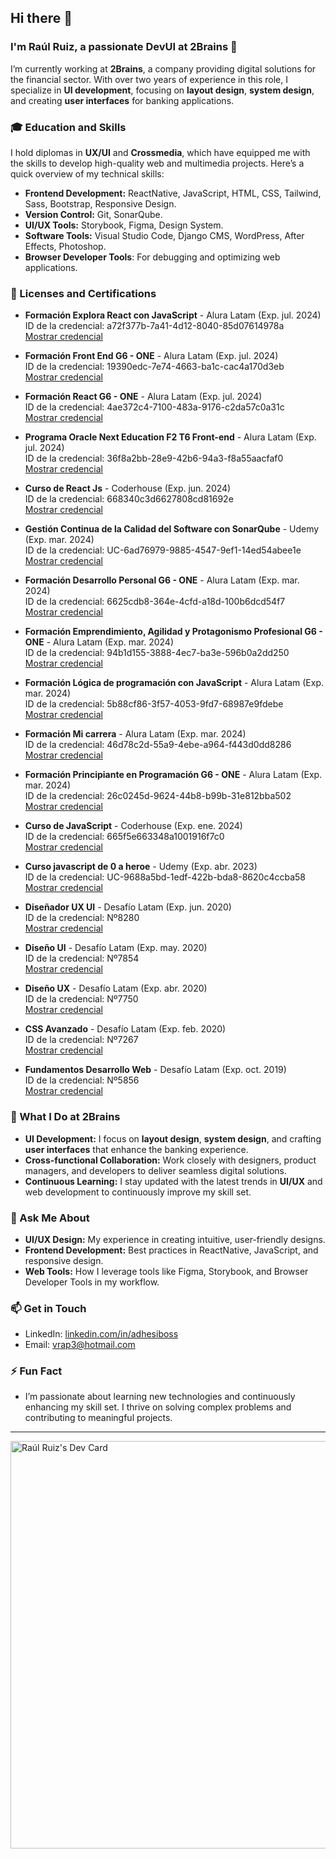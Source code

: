 ## Hi there 👋

### I'm Raúl Ruiz, a passionate DevUI at 2Brains 🚀

I’m currently working at **2Brains**, a company providing digital solutions for the financial sector. With over two years of experience in this role, I specialize in **UI development**, focusing on **layout design**, **system design**, and creating **user interfaces** for banking applications.

### 🎓 Education and Skills

I hold diplomas in **UX/UI** and **Crossmedia**, which have equipped me with the skills to develop high-quality web and multimedia projects. Here’s a quick overview of my technical skills:

- **Frontend Development:** ReactNative, JavaScript, HTML, CSS, Tailwind, Sass, Bootstrap, Responsive Design.
- **Version Control:** Git, SonarQube.
- **UI/UX Tools:** Storybook, Figma, Design System.
- **Software Tools:** Visual Studio Code, Django CMS, WordPress, After Effects, Photoshop.
- **Browser Developer Tools**: For debugging and optimizing web applications.

### 📜 Licenses and Certifications

- **Formación Explora React con JavaScript** - Alura Latam (Exp. jul. 2024)  
  ID de la credencial: a72f377b-7a41-4d12-8040-85d07614978a  
  [Mostrar credencial](#)
  
- **Formación Front End G6 - ONE** - Alura Latam (Exp. jul. 2024)  
  ID de la credencial: 19390edc-7e74-4663-ba1c-cac4a170d3eb  
  [Mostrar credencial](#)
  
- **Formación React G6 - ONE** - Alura Latam (Exp. jul. 2024)  
  ID de la credencial: 4ae372c4-7100-483a-9176-c2da57c0a31c  
  [Mostrar credencial](#)
  
- **Programa Oracle Next Education F2 T6 Front-end** - Alura Latam (Exp. jul. 2024)  
  ID de la credencial: 36f8a2bb-28e9-42b6-94a3-f8a55aacfaf0  
  [Mostrar credencial](#)
  
- **Curso de React Js** - Coderhouse (Exp. jun. 2024)  
  ID de la credencial: 668340c3d6627808cd81692e  
  [Mostrar credencial](#)
  
- **Gestión Continua de la Calidad del Software con SonarQube** - Udemy (Exp. mar. 2024)  
  ID de la credencial: UC-6ad76979-9885-4547-9ef1-14ed54abee1e  
  [Mostrar credencial](#)
  
- **Formación Desarrollo Personal G6 - ONE** - Alura Latam (Exp. mar. 2024)  
  ID de la credencial: 6625cdb8-364e-4cfd-a18d-100b6dcd54f7  
  [Mostrar credencial](#)
  
- **Formación Emprendimiento, Agilidad y Protagonismo Profesional G6 - ONE** - Alura Latam (Exp. mar. 2024)  
  ID de la credencial: 94b1d155-3888-4ec7-ba3e-596b0a2dd250  
  [Mostrar credencial](#)
  
- **Formación Lógica de programación con JavaScript** - Alura Latam (Exp. mar. 2024)  
  ID de la credencial: 5b88cf86-3f57-4053-9fd7-68987e9fdebe  
  [Mostrar credencial](#)
  
- **Formación Mi carrera** - Alura Latam (Exp. mar. 2024)  
  ID de la credencial: 46d78c2d-55a9-4ebe-a964-f443d0dd8286  
  [Mostrar credencial](#)
  
- **Formación Principiante en Programación G6 - ONE** - Alura Latam (Exp. mar. 2024)  
  ID de la credencial: 26c0245d-9624-44b8-b99b-31e812bba502  
  [Mostrar credencial](#)
  
- **Curso de JavaScript** - Coderhouse (Exp. ene. 2024)  
  ID de la credencial: 665f5e663348a1001916f7c0  
  [Mostrar credencial](#)
  
- **Curso javascript de 0 a heroe** - Udemy (Exp. abr. 2023)  
  ID de la credencial: UC-9688a5bd-1edf-422b-bda8-8620c4ccba58  
  [Mostrar credencial](#)
  
- **Diseñador UX UI** - Desafío Latam (Exp. jun. 2020)  
  ID de la credencial: Nº8280  
  [Mostrar credencial](#)
  
- **Diseño UI** - Desafío Latam (Exp. may. 2020)  
  ID de la credencial: Nº7854  
  [Mostrar credencial](#)
  
- **Diseño UX** - Desafío Latam (Exp. abr. 2020)  
  ID de la credencial: Nº7750  
  [Mostrar credencial](#)
  
- **CSS Avanzado** - Desafío Latam (Exp. feb. 2020)  
  ID de la credencial: Nº7267  
  [Mostrar credencial](#)
  
- **Fundamentos Desarrollo Web** - Desafío Latam (Exp. oct. 2019)  
  ID de la credencial: Nº5856  
  [Mostrar credencial](#)

### 💼 What I Do at 2Brains

- **UI Development:** I focus on **layout design**, **system design**, and crafting **user interfaces** that enhance the banking experience.
- **Cross-functional Collaboration:** Work closely with designers, product managers, and developers to deliver seamless digital solutions.
- **Continuous Learning:** I stay updated with the latest trends in **UI/UX** and web development to continuously improve my skill set.

### 💬 Ask Me About

- **UI/UX Design:** My experience in creating intuitive, user-friendly designs.
- **Frontend Development:** Best practices in ReactNative, JavaScript, and responsive design.
- **Web Tools:** How I leverage tools like Figma, Storybook, and Browser Developer Tools in my workflow.

### 📫 Get in Touch

- LinkedIn: [linkedin.com/in/adhesiboss](https://www.linkedin.com/in/adhesiboss/)
- Email: [vrap3@hotmail.com](mailto:vrap3@hotmail.com)

### ⚡ Fun Fact

- I’m passionate about learning new technologies and continuously enhancing my skill set. I thrive on solving complex problems and contributing to meaningful projects.

---

<a href="https://app.daily.dev/raulruiz">
    <img src="https://api.daily.dev/devcards/v2/UvsgSZBtNSNIEr4L2CkPv.png?type=wide&r=v20" width="652" alt="Raúl Ruiz's Dev Card"/>
</a>

<!--
## Additional Ideas

- 😄 Pronouns: ...
- ⚡ Fun fact: ...
-->
